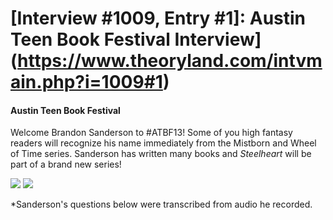 # [Interview #1009, Entry #1]: Austin Teen Book Festival Interview](https://www.theoryland.com/intvmain.php?i=1009#1)

#### Austin Teen Book Festival

Welcome Brandon Sanderson to #ATBF13! Some of you high fantasy readers will recognize his name immediately from the Mistborn and Wheel of Time series. Sanderson has written many books and
*Steelheart*
will be part of a brand new series!

![](http://austinteenbookfestival.com/wp-content/uploads/2013/07/BrandSanderson-creditMicah_DeMoux-776x1024.jpeg)
![](http://austinteenbookfestival.com/wp-content/uploads/2013/07/Steelheart-670x1024.jpg)

\*Sanderson's questions below were transcribed from audio he recorded.

